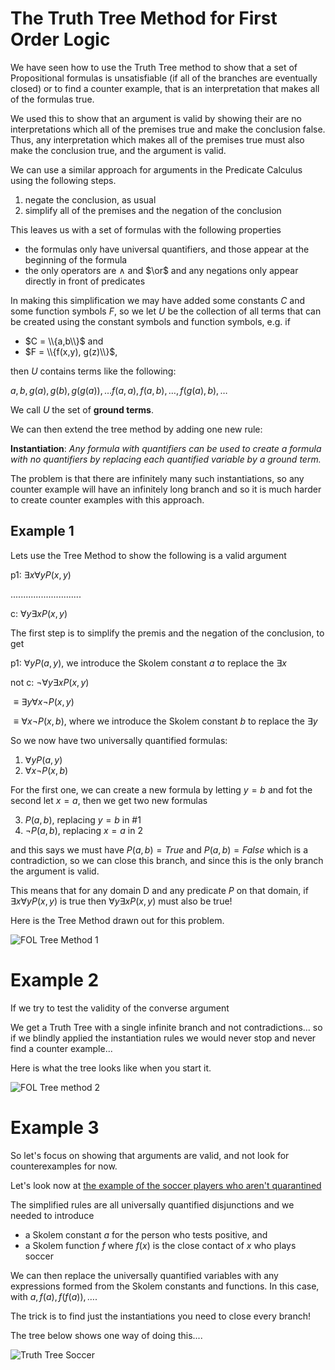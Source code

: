 # The Truth Tree Method for First Order Logic

We have seen how to use the Truth Tree method to show that a set of Propositional formulas is unsatisfiable 
(if all of the branches are eventually closed) or to find a counter example, that is an interpretation that
makes all of the formulas true.

We used this to show that an argument is valid by showing their are no interpretations which all of the premises
true and make the conclusion false.  Thus, any interpretation which makes all of the premises true must also make
the conclusion true, and the argument is valid.

We can use a similar approach for arguments in the Predicate Calculus using the following steps.
1. negate the conclusion, as usual
2. simplify all of the premises and the negation of the conclusion

This leaves us with a set of formulas with the following properties
* the formulas only have universal quantifiers, and those appear at the beginning of the formula
* the only operators are $\wedge$ and $\or$ and any negations only appear directly in front of predicates

In making this simplification we may have added some constants $C$ and some function symbols $F$, so we let
$U$ be the collection of all terms that can be created using the constant symbols and function symbols, e.g.
if 
* $C = \\{a,b\\}$ and
* $F = \\{f(x,y), g(z)\\}$,

then $U$ contains terms like the following:

$a, b, g(a), g(b), g(g(a)), \ldots f(a,a), f(a,b), \ldots, f(g(a), b), \ldots$

We call $U$ the set of **ground terms**.

We can then extend the tree method by adding one new rule:

**Instantiation**: _Any formula with quantifiers can be used to create a formula with no quantifiers 
by replacing each quantified variable by a ground term._

The problem is that there are infinitely many such instantiations, so any counter example will have an infinitely long branch
and so it is much harder to create counter examples with this approach.


## Example 1
Lets use the Tree Method to show the following is a valid argument

p1: $\exists x \forall y P(x,y)$

............................

c: $\forall y \exists x P(x,y)$

The first step is to simplify the premis and the negation of the conclusion, to get

p1: $\forall y P(a,y)$, we introduce the Skolem constant $a$ to replace the $\exists x$

not c: $\neg \forall y \exists x P(x,y)$

$\equiv \exists y \forall x \neg P(x,y)$

$\equiv \forall x \neg P(x,b)$, where we introduce the Skolem constant $b$ to replace the $\exists y$

So we now have two universally quantified formulas:

1. $\forall y P(a,y)$
2. $\forall x \neg P(x,b)$

For the first one, we can create a new formula by letting $y=b$ and fot the second let $x=a$, then we get two new formulas

3. $P(a,b)$, replacing $y=b$ in #1
4. $\neg P(a,b)$, replacing $x=a$ in $2$

and this says we must have $P(a,b)=True$ and $P(a,b)=False$ which is a contradiction, so we can close this branch,
and since this is the only branch the argument is valid.

This means that for any domain D and any predicate $P$ on that domain, if  $\exists x \forall y P(x,y)$ is true
then $\forall y \exists x P(x,y)$ must also be true!

Here is the Tree Method drawn out for this problem.

![FOL Tree Method 1](https://github.com/tjhickey724/discrete_math/blob/main/notes/predicate_calculus/FOLtreeMethod1.jpg)

# Example 2
If we try to test the validity of the converse argument


We get a Truth Tree with a single infinite branch and not contradictions... so if we blindly applied the instantiation rules
we would never stop and never find a counter example...

Here is what the tree looks like when you start it.

![FOL Tree method 2](https://github.com/tjhickey724/discrete_math/blob/main/notes/predicate_calculus/FOLtreeMethod2.jpg)

# Example 3
So let's focus on showing that arguments are valid, and not look for counterexamples for now.

Let's look now at [the example of the soccer players who aren't quarantined](https://github.com/tjhickey724/discrete_math/blob/main/notes/predicate_calculus/FOLtreemethodExample1.md)

The simplified rules are all universally quantified disjunctions and we needed to introduce 
* a Skolem constant $a$ for the person who tests positive, and
* a Skolem function $f$ where $f(x)$ is the close contact of $x$ who plays soccer

We can then replace the universally quantified variables with any expressions formed from the
Skolem constants and functions. In this case, with $a, f(a), f(f(a)), \ldots$.

The trick is to find just the instantiations you need to close every branch!

The tree below shows one way of doing this....

![Truth Tree Soccer](https://github.com/tjhickey724/discrete_math/blob/main/notes/predicate_calculus/truth_tree_soccer.jpg)





